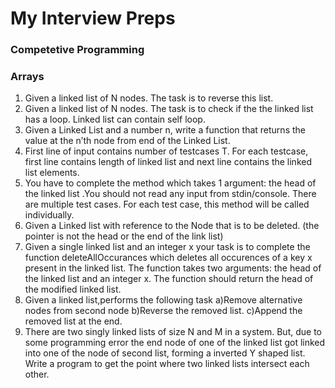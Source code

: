 # My Interview Preps
### Competetive Programming
### Arrays

1. Given a linked list of N nodes. The task is to reverse this list.
1. Given a linked list of N nodes. The task is to check if the the linked list has a loop. Linked list can contain self loop.
1. Given a Linked List and a number n, write a function that returns the value at the n’th node from end of the Linked List.
1. First line of input contains number of testcases T. For each testcase, first line contains length of linked list and next line contains the linked list elements.
1. You have to complete the method which takes 1 argument: the head of the  linked list  .You should not read any input from stdin/console. There are multiple test cases. For each test case, this method will be called individually.
1. Given a Linked list with reference to the Node that is to be deleted. (the pointer is not the head or the end of the link list)
1. Given a single linked list and an integer x your task is to complete the function deleteAllOccurances  which deletes all occurences of a key x present in the linked list. The function takes two arguments: the head of the linked list and an integer x. The function should return the head of the modified linked list.
1. Given a linked list,performs the following task a)Remove alternative nodes from second node b)Reverse the removed list. c)Append the removed list at the end.
1. There are two singly linked lists of size N and M in a system. But, due to some programming error the end node of one of the linked list got linked into one of the node of second list, forming a inverted Y shaped list. Write a program to get the point where two linked lists intersect each other.
